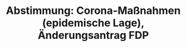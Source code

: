 ---
abstimmung:
  abstimmung: 1
  bundestagssitzung: 191
  datum: 18. November 2020
  legislaturperiode: 19
categories:
- Todo
data:
- title: Abstimmungsergebnis 20201118_1-data.pdf
  url: /res/2021-btw/abstimmungsergebnisse/20201118_1-data.pdf
- title: Abstimmungsergebnis 20201118_1_xls-data.xlsx
  url: /res/2021-btw/abstimmungsergebnisse/20201118_1_xls-data.xlsx
- title: Abstimmungsergebnis 20201118_1_xls-data.csv
  url: /res/2021-btw/abstimmungsergebnisse/csv/20201118_1_xls-data.csv
documents:
- local: /res/2021-btw/drucksachen/23944.pdf
  title: Drucksache 19/23944
  url: https://dip21.bundestag.de/dip21/btd/19/239/1923944.pdf
- local: /res/2021-btw/drucksachen/24334.pdf
  title: Drucksache 19/24334
  url: https://dip21.bundestag.de/dip21/btd/19/243/1924334.pdf
- local: /res/2021-btw/drucksachen/24350.pdf
  title: Drucksache 19/24350
  url: https://dip21.bundestag.de/dip21/btd/19/243/1924350.pdf
- local: /res/2021-btw/drucksachen/24375.pdf
  title: Drucksache 19/24375
  url: https://dip21.bundestag.de/dip21/btd/19/243/1924375.pdf
ergebnis:
  AfD:
    enthaltung: 0
    gesamt: 89
    ja: 0
    nein: 84
    nichtabgegeben: 5
    ungueltig: 0
  Bündnis 90/Die Grünen:
    enthaltung: 66
    gesamt: 67
    ja: 1
    nein: 0
    nichtabgegeben: 0
    ungueltig: 0
  Die Linke:
    enthaltung: 0
    gesamt: 69
    ja: 57
    nein: 0
    nichtabgegeben: 12
    ungueltig: 0
  FDP:
    enthaltung: 1
    gesamt: 80
    ja: 79
    nein: 0
    nichtabgegeben: 0
    ungueltig: 0
  cdu/csu:
    enthaltung: 1
    gesamt: 246
    ja: 0
    nein: 229
    nichtabgegeben: 16
    ungueltig: 0
  file: 20201118_1_xls-data.xlsx
  fraktionslos:
    enthaltung: 0
    gesamt: 6
    ja: 2
    nein: 3
    nichtabgegeben: 1
    ungueltig: 0
  spd:
    enthaltung: 0
    gesamt: 151
    ja: 0
    nein: 137
    nichtabgegeben: 14
    ungueltig: 0
layout: abstimmung
links:
- title: Link zu bundestag.de
  url: https://www.bundestag.de/parlament/plenum/abstimmung/abstimmung?id=696
preview: 'Deutscher Bundestag


  191. Sitzung des Deutschen Bundestages

  am Mittwoch, 18. November 2020


  Endgültiges Ergebnis der Namentlichen Abstimmung Nr. 1


  Änderungsantrag der Abgeordneten Stephan Thomae, Dr. Jens Brandenburg (RheinNeckar),
  Grigorios Aggelidis, weiterer Abgeordneter und der Fraktion der FDP

  zu der zweiten Beratung des Gesetzentwurfs der Fraktionen der CDU/CSU und SPD

  - Drucksachen 19/23944, 19/24334, 19/24350 Entwurf eines Dritten Gesetzes zum Schutz
  der Bevölkerung bei einer epidemischen Lage

  von nationaler Tragweite

  - Drucksache 19/24375 -'
tags:
- Todo
title: 'Abstimmung: Corona-Maßnahmen (epidemische Lage), Änderungsantrag FDP'
---